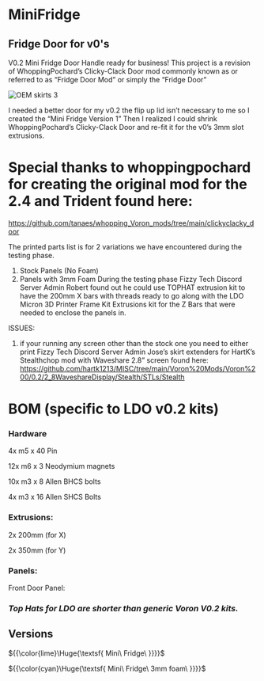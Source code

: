 # MiniFridge
## Fridge Door for v0's

V0.2 Mini Fridge Door Handle ready for business! This project is a revision of WhoppingPochard’s Clicky-Clack Door mod commonly known as or referred to as “Fridge Door Mod” or simply the “Fridge Door”

![OEM skirts 3](https://github.com/TheVoronModder/MiniFridge/assets/142328467/fc336070-b607-4d19-9464-03042bfeda84)


I needed a better door for my v0.2 the flip up lid isn’t necessary to me so I created the “Mini Fridge Version 1” Then I realized I could shrink WhoppingPochard’s Clicky-Clack Door and re-fit it for the v0’s 3mm slot extrusions.

# Special thanks to whoppingpochard for creating the original mod for the 2.4 and Trident found here:

https://github.com/tanaes/whopping_Voron_mods/tree/main/clickyclacky_door

The printed parts list is for 2 variations we have encountered during the testing phase. 
1.	Stock Panels (No Foam)
2.	Panels with 3mm Foam
During the testing phase Fizzy Tech Discord Server Admin Robert found out he could use TOPHAT extrusion kit to have the 200mm X bars with threads ready to go along with the LDO Micron 3D Printer Frame Kit Extrusions kit for the Z Bars that were needed to enclose the panels in.

ISSUES:
1.	if your running any screen other than the stock one you need to either print Fizzy Tech Discord Server Admin Jose’s skirt extenders for HartK’s Stealthchop mod with Waveshare 2.8” screen found here: https://github.com/hartk1213/MISC/tree/main/Voron%20Mods/Voron%200/0.2/2_8WaveshareDisplay/Stealth/STLs/Stealth


# BOM (specific to LDO v0.2 kits)

### Hardware

4x m5 x 40 Pin

12x m6 x 3 Neodymium magnets

10x m3 x 8 Allen BHCS bolts

4x m3 x 16 Allen SHCS Bolts

  


### Extrusions:

2x 200mm (for X)

2x 350mm (for Y)

### Panels:

Front Door Panel:



### _Top Hats for LDO are shorter than generic Voron V0.2 kits._





## Versions 

${{\color{lime}\Huge{\textsf{  Mini\ Fridge\ \}}}}\$

${{\color{cyan}\Huge{\textsf{  Mini\ Fridge\ 3mm foam\ \}}}}\$


